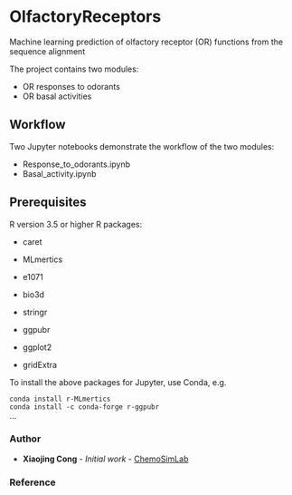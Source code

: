 # OlfactoryReceptors
Machine learning prediction of olfactory receptor (OR) functions from the sequence alignment

The project contains two modules:
- OR responses to odorants
- OR basal activities

## Workflow
Two Jupyter notebooks demonstrate the workflow of the two modules:
- Response_to_odorants.ipynb
- Basal_activity.ipynb

## Prerequisites
R version 3.5 or higher
R packages: 
- caret
- MLmertics
- e1071
- bio3d
- stringr
- ggpubr

- ggplot2
- gridExtra

To install the above packages for Jupyter, use Conda, e.g. 

`conda install r-MLmertics`  
`conda install -c conda-forge r-ggpubr`  
...


### Author
* **Xiaojing Cong** - *Initial work* - [ChemoSimLab](http://chemosim.unice.fr/)

### Reference

